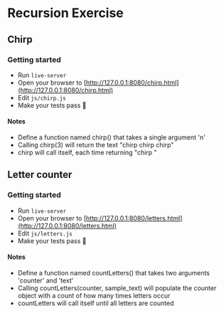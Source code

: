 # Recursion Exercise

## Chirp

### Getting started
* Run `live-server`
* Open your browser to [http://127.0.0.1:8080/chirp.html](http://127.0.0.1:8080/chirp.html)
* Edit `js/chirp.js`
* Make your tests pass :tada:

#### Notes
- Define a function named chirp() that takes a single argument 'n'
- Calling chirp(3) will return the text "chirp chirp chirp"
- chirp will call itself, each time returning "chirp "


## Letter counter

### Getting started
* Run `live-server`
* Open your browser to [http://127.0.0.1:8080/letters.html](http://127.0.0.1:8080/letters.html)
* Edit `js/letters.js`
* Make your tests pass :tada:

#### Notes
- Define a function named countLetters() that takes two arguments 'counter' and 'text'
- Calling countLetters(counter, sample_text) will populate the counter object with a count of how many times letters occur
- countLetters will call itself until all letters are counted
